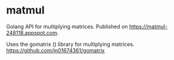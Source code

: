 # matmul
Golang API for multiplying matrices. Published on https://matmul-248118.appspot.com. 

Uses the gomatrix () library for multiplying matrices. https://github.com/jn01674361/gomatrix
